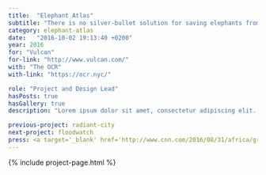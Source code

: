 ```yaml
---
title:  "Elephant Atlas"
subtitle: "There is no silver-bullet solution for saving elephants from decline. How can data visualization provide tools for people to engage in this complex political issue?"
category: elephant-atlas
date:   "2016-10-02 19:13:40 +0200"
year: 2016
for: "Vulcan"
for-link: "http://www.vulcan.com/"
with: "The OCR"
with-link: "https://ocr.nyc/"

role: "Project and Design Lead"
hasPosts: true
hasGallery: true
description: "Lorem ipsum dolor sit amet, consectetur adipiscing elit. Maecenas quis faucibus mauris. Sed justo augue, aliquet lobortis maximus a, dapibus non elit. Etiam quis mi leo. Lorem ipsum dolor sit amet, consectetur adipiscing elit. Integer tristique faucibus purus et commodo. Duis dui nulla, pellentesque sit amet odio vitae, imperdiet imperdiet nulla. Nullam quis accumsan dui."

previous-project: radiant-city
next-project: floodwatch
press: <a target='_blank' href='http://www.cnn.com/2016/08/31/africa/great-elephant-census/'>CNN</a>, <a target='_blank' href='https://www.washingtonpost.com/news/worldviews/wp/2016/08/31/the-largest-ever-survey-of-elephants-in-africa-reveals-startling-declines/'>Washington Post</a>, <a target='_blank' href='https://www.theguardian.com/environment/2016/aug/31/poaching-drives-huge-30-decline-in-africas-savannah-elephants'>The Guardian</a>, <a target='_blank' href='http://news.nationalgeographic.com/2016/08/wildlife-african-elephants-population-decrease-great-elephant-census/'>National Geographic</a>
---
```


{% include project-page.html %}